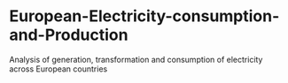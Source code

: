 # European-Electricity-consumption-and-Production
Analysis of generation, transformation and  consumption of electricity across European countries

